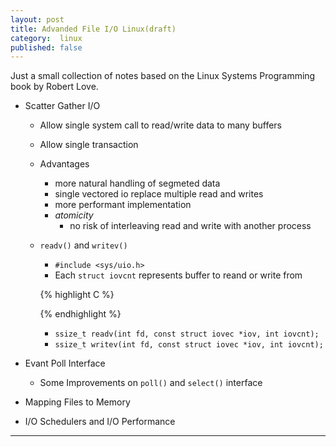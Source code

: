 ```yaml
---
layout: post
title: Advanded File I/O Linux(draft)
category:  linux
published: false
---
```


Just a small collection of notes based on the Linux Systems
Programming book by Robert Love.



* Scatter Gather I/O
  * Allow single system call to read/write data to many buffers
  * Allow single transaction
  * Advantages
    * more natural handling of segmeted data
    * single vectored io replace multiple read and writes
    * more performant implementation
    * *atomicity*
      * no risk of interleaving read and write with another process
    
    
  * `readv()` and `writev()`
    * `#include <sys/uio.h>`
    * Each `struct iovcnt` represents buffer to reand or write from
    
    {% highlight C %}
    
    {% endhighlight %}
    * `ssize_t readv(int fd, const struct iovec *iov, int iovcnt);`
    * `ssize_t writev(int fd, const struct iovec *iov, int iovcnt);`



* Evant Poll Interface
  * Some Improvements on `poll()` and `select()` interface


* Mapping Files to Memory

* I/O Schedulers and I/O Performance
---
